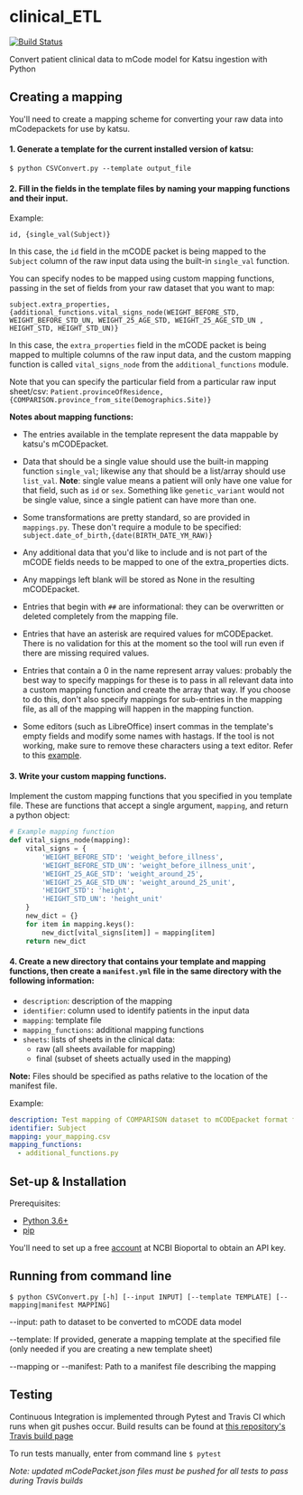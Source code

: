 # clinical_ETL 
[![Build Status](https://travis-ci.com/CanDIG/medidata_mCode_ETL.svg?token=G1SY8JVFAzjkR7ZoffDu&branch=main)](https://travis-ci.com/CanDIG/medidata_mCode_ETL)

Convert patient clinical data to mCode model for Katsu ingestion with Python

## Creating a mapping   
You'll need to create a mapping scheme for converting your raw data into mCodepackets for use by katsu.

#### 1. Generate a template for the current installed version of katsu:

`$ python CSVConvert.py --template output_file`

#### 2. Fill in the fields in the template files by naming your mapping functions and their input. 
Example: 

`id, {single_val(Subject)}`

In this case,  the `id` field in  the mCODE packet is being mapped to the `Subject` column of the raw input data using the built-in `single_val` function.

You can specify nodes to be mapped using custom mapping functions, passing in the set of fields from your raw dataset that you want to map:

`subject.extra_properties, {additional_functions.vital_signs_node(WEIGHT_BEFORE_STD, WEIGHT_BEFORE_STD_UN, WEIGHT_25_AGE_STD, WEIGHT_25_AGE_STD_UN , HEIGHT_STD, HEIGHT_STD_UN)}`

In this case,  the `extra_properties` field in  the mCODE packet is being mapped to multiple columns of the raw input data, and the custom mapping function is called `vital_signs_node` from the `additional_functions` module.

Note that you can specify the particular field from a particular raw input sheet/csv:
`Patient.provinceOfResidence, {COMPARISON.province_from_site(Demographics.Site)}`

**Notes about mapping functions:**

- The entries available in the template represent the data mappable by katsu's mCODEpacket.

- Data that should be a single value should use the built-in mapping function `single_val`; likewise any that should be a list/array should use `list_val`. **Note**: single value means a patient will only have one value for that field, such as `id` or `sex`. Something like `genetic_variant` would not be single value, since a single patient can have more than one.

- Some transformations are pretty standard, so are provided in `mappings.py`. These don't require a module to be specified:
`subject.date_of_birth,{date(BIRTH_DATE_YM_RAW)}`

- Any additional data that you'd like to include and is not part of the mCODE fields needs to be mapped to one of the extra_properties dicts.

- Any mappings left blank will be stored as None in the resulting mCODEpacket.

- Entries that begin with `##` are informational: they can be overwritten or deleted completely from the mapping file.

- Entries that have an asterisk are required values for mCODEpacket. There is no validation for this at the moment so the tool will run even if there are missing required values.

- Entries that contain a 0 in the name represent array values: probably the best way to 
specify mappings for these is to pass in all relevant data into a custom mapping function and create the array that way. If you choose to do this, don't also specify mappings for sub-entries in the mapping file, as all of the mapping will
happen in the mapping function.

- Some editors (such as LibreOffice) insert commas in the template's empty fields and modify some names with hastags. If the tool is not working, make sure to remove these characters using a text editor. Refer to this [example](https://github.com/CanDIG/clinical_ETL/blob/main/example/COMPARISON2mCODE.csv).

#### 3. Write your custom mapping functions.

Implement the custom mapping functions that you specified in you template file. These are functions that accept a single argument, `mapping`, and return a python object:

```python
# Example mapping function
def vital_signs_node(mapping):
    vital_signs = {
        'WEIGHT_BEFORE_STD': 'weight_before_illness',
        'WEIGHT_BEFORE_STD_UN': 'weight_before_illness_unit',
        'WEIGHT_25_AGE_STD': 'weight_around_25',
        'WEIGHT_25_AGE_STD_UN': 'weight_around_25_unit',
        'HEIGHT_STD': 'height',
        'HEIGHT_STD_UN': 'height_unit'
    }
    new_dict = {}
    for item in mapping.keys():
        new_dict[vital_signs[item]] = mapping[item]
    return new_dict
```

#### 4. Create a new directory that contains your template and mapping functions, then create a `manifest.yml` file in the same directory with the following information:
- `description`: description of the mapping
- `identifier`: column used to identify patients in the input data
- `mapping`: template file
- `mapping_functions`: additional mapping functions
- `sheets`: lists of sheets in the clinical data:
    - raw (all sheets available for mapping)
    - final (subset of sheets actually used in the mapping)

**Note:** Files should be specified as paths relative to the location of the manifest file.

Example:
```yaml
description: Test mapping of COMPARISON dataset to mCODEpacket format for katsu
identifier: Subject
mapping: your_mapping.csv
mapping_functions:
  - additional_functions.py
```

## Set-up & Installation
Prerequisites: 
- [Python 3.6+](https://www.python.org/)
- [pip](https://github.com/pypa/pip/)

You'll need to set up a free [account](https://bioportal.bioontology.org/account) at NCBI Bioportal to obtain an API key.

## Running from command line
`$ python CSVConvert.py [-h] [--input INPUT] [--template TEMPLATE] [--mapping|manifest MAPPING]`

--input: path to dataset to be converted to mCODE data model

--template: If provided, generate a mapping template at the specified file (only needed if you are creating a new template sheet)

--mapping or --manifest: Path to a manifest file describing the mapping

## Testing
Continuous Integration is implemented through Pytest and Travis CI which runs when git pushes occur. Build results can be found at [this repository's Travis build page](https://travis-ci.com/github/CanDIG/medidata_mCode_ETL)

To run tests manually, enter from command line `$ pytest`

*Note: updated mCodePacket.json files must be pushed for all tests to pass during Travis builds*
